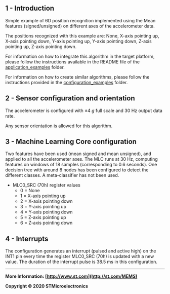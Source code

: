 ## 1 - Introduction

Simple example of 6D position recognition implemented using the Mean features (signed/unsigned) on different axes of the accelerometer data. 

The positions recognized with this example are: None, X-axis pointing up, X-axis pointing down, Y-axis pointing up, Y-axis pointing down, Z-axis pointing up, Z-axis pointing down.

For information on how to integrate this algorithm in the target platform, please follow the instructions available in the README file of the [application_examples]( https://github.com/STMicroelectronics/STMems_Machine_Learning_Core/tree/master/application_examples ) folder. 

For information on how to create similar algorithms, please follow the instructions provided in the [configuration_examples]( https://github.com/STMicroelectronics/STMems_Machine_Learning_Core/tree/master/configuration_examples ) folder. 


## 2 - Sensor configuration and orientation

The accelerometer is configured with ±4 *g* full scale and 30 Hz output data rate.

Any sensor orientation is allowed for this algorithm.


## 3 - Machine Learning Core configuration

Two features have been used (mean signed and mean unsigned), and applied to all the accelerometer axes.
The MLC runs at 30 Hz, computing features on windows of 18 samples (corresponding to 0.6 seconds).
One decision tree with around 8 nodes has been configured to detect the different classes.
A meta-classifier has not been used.  

- MLC0_SRC (70h) register values
  - 0 = None
  - 1 = X-axis pointing up
  - 2 = X-axis pointing down
  - 3 = Y-axis pointing up
  - 4 = Y-axis pointing down
  - 5 = Z-axis pointing up
  - 6 = Z-axis pointing down


## 4 - Interrupts

The configuration generates an interrupt (pulsed and active high) on the INT1 pin every time the register MLC0_SRC (70h) is updated with a new value. The duration of the interrupt pulse is 38.5 ms in this configuration.

------

**More Information: [http://www.st.com](http://st.com/MEMS)**

**Copyright © 2020 STMicroelectronics**